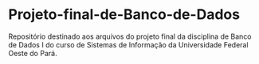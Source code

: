 # Projeto-final-de-Banco-de-Dados
Repositório destinado aos arquivos do projeto final da disciplina de Banco de Dados I do curso de Sistemas de Informação da Universidade Federal Oeste do Pará.
